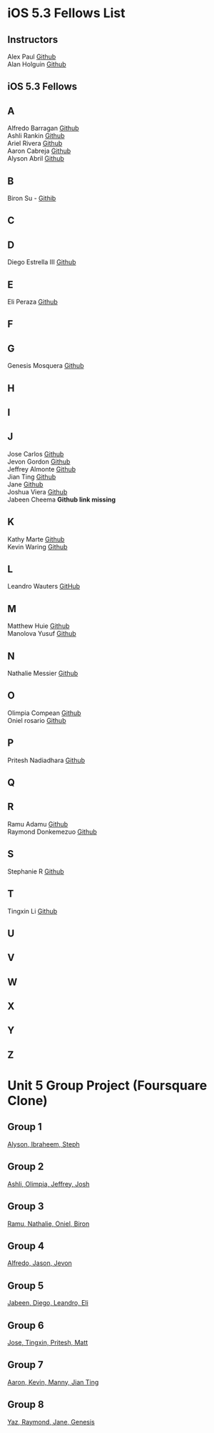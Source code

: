 # iOS 5.3 Fellows List

## Instructors 

Alex Paul [Github](https://github.com/alexpaul)  
Alan Holguin [Github](https://github.com/lynksdomain) 

## iOS 5.3 Fellows

## A 

Alfredo Barragan [Github](https://github.com/AlfredoB212)   
Ashli Rankin [Github](https://github.com/Ashlirankin18)   
Ariel Rivera [Github](https://github.com/tawnyblvd)   
Aaron Cabreja [Github](https://github.com/AaronCab)   
Alyson Abril [Github](https://github.com/alysonabril)  

## B 
 Biron Su - [Githib](https://github.com/BironSu)
## C

## D

Diego Estrella III [Github](http://github.com/destrella3)  

## E 

Eli Peraza [Github](https://github.com/EliPeraza)  

## F

## G 

Genesis Mosquera [Github](https://github.com/GMosquera1)  

## H 

## I 

## J

Jose Carlos [Github](https://github.com/josealarconchacon)  
Jevon Gordon [Github](https://github.com/iosdevtrainee/)  
Jeffrey Almonte [Github](https://github.com/jalmonte83)   
Jian Ting [Github](https://github.com/JianTing-Li)    
Jane [Github](https://github.com/janezhu1618)    
Joshua Viera [Github](https://github.com/JoshuaViera)  
Jabeen Cheema <b>Github link missing</b>

## K 

Kathy Marte [Github](https://github.com/Marte14)  
Kevin Waring [Github](https://github.com/kwaring3)  

## L
Leandro Wauters [GitHub](https://github.com/leandrowauters)  

## M

Matthew Huie [Github](https://github.com/MattHuie)  
Manolova Yusuf [Github](https://github.com/manolovayusuf)  

## N

Nathalie Messier [Github](https://github.com/natmess)    

## O  

Olimpia Compean [Github](https://github.com/Olimpia1988)   
Oniel rosario [Github](https://github.com/onielrosario)  

## P 

Pritesh Nadiadhara [Github](https://github.com/PNadiadhara)  

## Q
 
## R

Ramu Adamu [Github](https://github.com/ramuadamu/)  
Raymond Donkemezuo [Github](https://github.com/Donkemezuo/)  
 
## S 

Stephanie R [Github](https://github.com/SLRAM)      

## T 

Tingxin Li [Github](https://github.com/vaslee)   

## U

## V

## W

## X

## Y

## Z
   
# Unit 5 Group Project (Foursquare Clone)

## Group 1

[Alyson, Ibraheem, Steph](https://github.com/SLRAM/FourSquareReplica)      

## Group 2

[Ashli, Olimpia, Jeffrey, Josh](https://github.com/Ashlirankin18/CheckinNCheckOut)   

## Group 3

[Ramu, Nathalie, Oniel, Biron](https://github.com/BironSu/FourSquareClone)

## Group 4

[Alfredo, Jason, Jevon](https://github.com/AlfredoB212/FourSquare)

## Group 5

[Jabeen, Diego, Leandro, Eli](https://github.com/EliPeraza/VenueTips_GroupProject)

## Group 6

[Jose, Tingxin, Pritesh, Matt](https://github.com/PNadiadhara/FourCubed)

## Group 7

[Aaron, Kevin, Manny, Jian Ting](https://github.com/JianTing-Li/Venues_App)

## Group 8

[Yaz, Raymond, Jane, Genesis](https://github.com/Donkemezuo/9square)


